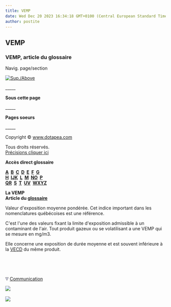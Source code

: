 ```yaml
---
title: VEMP
date: Wed Dec 20 2023 16:34:18 GMT+0100 (Central European Standard Time)
author: postite
---
```


## VEMP
### VEMP, article du glossaire
 Navig. page/section

[![Sup./Above](_derived/up_cmp_themenoir010_up.gif)](uv.html)

\_\_\_\_\_

**Sous cette page**

\_\_\_\_\_

**Pages soeurs**

\_\_\_\_\_

Copyright © www.dotapea.com

Tous droits réservés.  
[Précisions cliquer ici](droitscopie.html)

**Accès direct glossaire**

**[A](a.html)  [B](b.html)  [C](c.html)  [D](d.html)  [E](e.html)  [F](f.html)  [G](g.html)  
[H](h.html)  [IJK](ijk.html)  [L](l.html)  [M](m.html)  [NO](no.html)  [P](p.html)  
[QR](qr.html)  [S](s.html)  [T](t.html)  [UV](uv.html)  [WXYZ](wxyz.html)**

**La VEMP  
Article du [glossaire](glossaire.html)**

Valeur d'exposition moyenne pondérée. Cet indice important dans les nomenclatures québécoises est une référence.

C'est l'une des valeurs fixant la limite d'exposition admissible à un contaminant de l'air. Tout produit gazeux ou se volatilisant a une VEMP qui se mesure en mg/m3.

Elle concerne une exposition de durée moyenne et est souvent inférieure à la [VECD](vecd.html) du même produit.



 

 ![](images/transparent122x1.gif)

![](images/flechebas.gif) [Communication](http://www.artrealite.com/annonceurs.htm) 

[![](https://cbonvin.fr/sites/regie.artrealite.com/visuels/campagne1.png)](index-2.html#20131014)

![](https://cbonvin.fr/sites/regie.artrealite.com/visuels/campagne2.png)